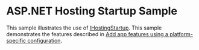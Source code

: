 # ASP.NET Hosting Startup Sample

This sample illustrates the use of [IHostingStartup](https://docs.microsoft.com/dotnet/api/microsoft.aspnetcore.hosting.ihostingstartup). This sample demonstrates the features described in [Add app features using a platform-specific configuration](https://docs.microsoft.com/aspnet/core/host-and-deploy/platform-specific-configuration).
